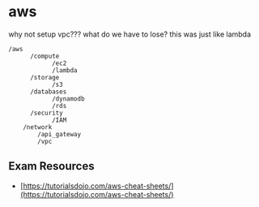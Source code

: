 # aws

why not setup vpc???
what do we have to lose?
this was just like lambda

```
/aws
	  /compute
		    /ec2
		    /lambda
	  /storage
		    /s3
	  /databases
		    /dynamodb
		    /rds
	  /security
		    /IAM
    /network
        /api_gateway
        /vpc
```

## Exam Resources

* [https://tutorialsdojo.com/aws-cheat-sheets/](https://tutorialsdojo.com/aws-cheat-sheets/)

